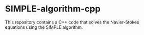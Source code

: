 # SIMPLE-algorithm-cpp
This repository contains a C++ code that solves the Navier-Stokes equations using the SIMPLE algorithm.
